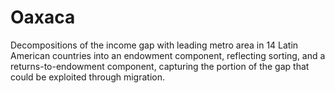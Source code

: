 # Oaxaca
Decompositions of the income gap with leading metro area in 14 Latin American countries into an endowment component, reflecting sorting, and a returns-to-endowment component, capturing the portion of the gap that could be exploited through migration.
